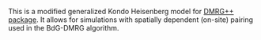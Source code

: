 This is a modified generalized Kondo Heisenberg model for [DMRG++ package](https://g1257.github.io/dmrgPlusPlus/). 
It allows for simulations with spatially dependent (on-site) pairing used in the BdG-DMRG algorithm.
